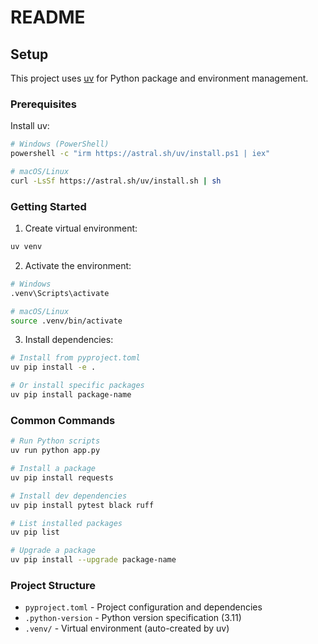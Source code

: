 # README

## Setup

This project uses [uv](https://github.com/astral-sh/uv) for Python package and environment management.

### Prerequisites

Install uv:
```bash
# Windows (PowerShell)
powershell -c "irm https://astral.sh/uv/install.ps1 | iex"

# macOS/Linux
curl -LsSf https://astral.sh/uv/install.sh | sh
```

### Getting Started

1. Create virtual environment:
```bash
uv venv
```

2. Activate the environment:
```bash
# Windows
.venv\Scripts\activate

# macOS/Linux
source .venv/bin/activate
```

3. Install dependencies:
```bash
# Install from pyproject.toml
uv pip install -e .

# Or install specific packages
uv pip install package-name
```

### Common Commands

```bash
# Run Python scripts
uv run python app.py

# Install a package
uv pip install requests

# Install dev dependencies
uv pip install pytest black ruff

# List installed packages
uv pip list

# Upgrade a package
uv pip install --upgrade package-name
```

### Project Structure

- `pyproject.toml` - Project configuration and dependencies
- `.python-version` - Python version specification (3.11)
- `.venv/` - Virtual environment (auto-created by uv)